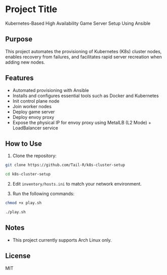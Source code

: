 # Project Title

Kubernetes-Based High Availability Game Server Setup Using Ansible

## Purpose

This project automates the provisioning of Kubernetes (K8s) cluster nodes, enables recovery from failures, and facilitates rapid server recreation when adding new nodes.

## Features

- Automated provisioning with Ansible
- Installs and configures essential tools such as Docker and Kubernetes
- Init control plane node
- Join worker nodes
- Deploy game server
- Deploy envoy proxy
- Expose the physical IP for envoy proxy using MetalLB (L2 Mode) + LoadBalancer service

<!-- ## Architecture

![Architecture Diagram](./architecture.png) -->

## How to Use

1. Clone the repository:
```bash
git clone https://github.com/Tail-R/k8s-cluster-setup

cd k8s-cluster-setup
```

2. Edit `inventory/hosts.ini` to match your network environment.

3. Run the following commands:
```bash
chmod +x play.sh

./play.sh
```

## Notes

- This project currently supports Arch Linux only.

## License

MIT